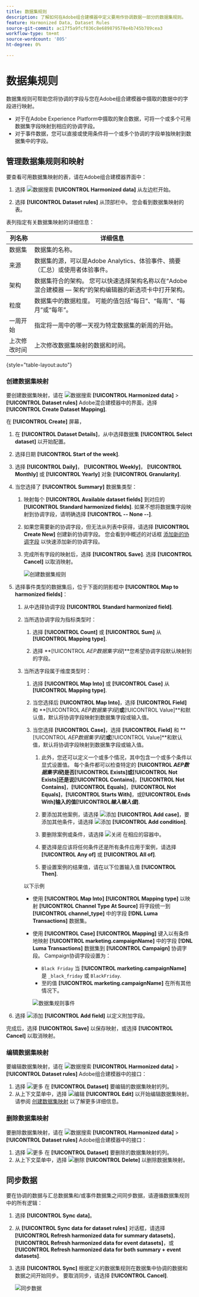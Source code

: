 ```yaml
---
title: 数据集规则
description: 了解如何在Adobe组合建模器中定义要用作协调数据一部分的数据集规则。
feature: Harmonized Data, Dataset Rules
source-git-commit: ac17f5a9fcf036c8e689879578e4b745b789cea3
workflow-type: tm+mt
source-wordcount: '805'
ht-degree: 0%

---
```



# 数据集规则

数据集规则可帮助您将协调的字段与您在Adobe组合建模器中摄取的数据中的字段进行映射。

* 对于在Adobe Experience Platform中摄取的聚合数据，可将一个或多个可用数据集字段映射到相应的协调字段。
* 对于事件数据，您可以直接或使用条件将一个或多个协调的字段单独映射到数据集中的字段。


## 管理数据集规则和映射

要查看可用数据集映射的表，请在Adobe组合建模器界面中：

1. 选择 ![数据搜索](../assets/icons/DataCheck.svg) **[!UICONTROL Harmonized data]** 从左边栏开始。

1. 选择 **[!UICONTROL Dataset rules]** 从顶部栏中。 您会看到数据集映射的表。

表列指定有关数据集映射的详细信息：

| 列名称 | 详细信息 |
| ---------------------- | ----------|
| 数据集 | 数据集的名称。 |
| 来源 | 数据集的源，可以是Adobe Analytics、体验事件、摘要（汇总）或使用者体验事件。 |
| 架构 | 数据集符合的架构。 您可以快速选择架构名称以在“Adobe混合建模器 — 架构”的架构编辑器的新选项卡中打开架构。 |
| 粒度 | 数据集中的数据粒度。 可能的值包括“每日”、“每周”、“每月”或“每年”。 |
| 一周开始 | 指定将一周中的哪一天视为特定数据集的新周的开始。 |
| 上次修改时间 | 上次修改数据集映射的数据和时间。 |

{style="table-layout:auto"}

### 创建数据集映射

要创建数据集映射，请在 ![数据搜索](../assets/icons/DataCheck.svg) **[!UICONTROL Harmonized data]** > **[!UICONTROL Dataset rules]** Adobe混合建模器中的界面，选择 **[!UICONTROL Create Dataset Mapping]**.

在 **[!UICONTROL Create]** 屏幕，

1. 在 **[!UICONTROL Dataset Details]**，从中选择数据集 **[!UICONTROL Select dataset]** 以开始配置。

1. 选择日期 **[!UICONTROL Start of the week]**.

1. 选择 **[!UICONTROL Daily]**， **[!UICONTROL Weekly]**， **[!UICONTROL Monthly]** 或 **[!UICONTROL Yearly]** 对象 **[!UICONTROL Granularity]**.

1. 当您选择了 **[!UICONTROL Summary]** 数据集类型：

   1. 映射每个 **[!UICONTROL Available dataset fields]** 到对应的 **[!UICONTROL Standard harmonized fields]**. 如果不想将数据集字段映射到协调字段，请明确选择 **[!UICONTROL -- None --]**.

   1. 如果您需要新的协调字段，但无法从列表中获得，请选择 **[!UICONTROL Create New]** 创建新的协调字段。 您会看到中概述的对话框 [添加新的协调字段](fields.md#add-a-harmonized-field) 以快速添加新的协调字段。

   1. 完成所有字段的映射后，选择 **[!UICONTROL Save]**. 选择 **[!UICONTROL Cancel]** 以取消映射。

      ![创建数据集规则](../assets/dataset-create-summary.png)

1. 选择事件类型的数据集后，位于下面的阴影框中 **[!UICONTROL Map to harmonized fields]**：

   1. 从中选择协调字段 **[!UICONTROL Standard harmonized field]**.

   1. 当所选协调字段为指标类型时：

      1. 选择 **[!UICONTROL Count]** 或 **[!UICONTROL Sum]** 从 **[!UICONTROL Mapping type]**.

      1. 选择 **[!UICONTROL *AEP数据集字段&#x200B;*]**您希望协调字段默认映射到的字段。

   1. 当所选字段属于维度类型时：

      1. 选择 **[!UICONTROL Map Into]** 或 **[!UICONTROL Case]** 从 **[!UICONTROL Mapping type]**.

      1. 当您选择后 **[!UICONTROL Map Into]**，选择 **[!UICONTROL Field]** 和 **[!UICONTROL *AEP数据集字段&#x200B;*]**或&#x200B;**[!UICONTROL Value]**和默认值，默认将协调字段映射到数据集字段或输入值。

      1. 当您选择 **[!UICONTROL Case]**，选择 **[!UICONTROL Field]** 和 **[!UICONTROL *AEP数据集字段&#x200B;*]**或&#x200B;**[!UICONTROL Value]**和默认值，默认将协调字段映射到数据集字段或输入值。

         1. 此外，您还可以定义一个或多个情况，其中包含一个或多个条件以显式设置值。 每个条件都可以检查特定的 **[!UICONTROL *AEP数据集字段&#x200B;*]**是否&#x200B;**[!UICONTROL Exists]**或&#x200B;**[!UICONTROL Not Exists]**还是说&#x200B;**[!UICONTROL Contains]**，**[!UICONTROL Not Contains]**，**[!UICONTROL Equals]**，**[!UICONTROL Not Equals]**，**[!UICONTROL Starts With]**，或&#x200B;**[!UICONTROL Ends With]**输入的值**[!UICONTROL *&#x200B;输入输入值&#x200B;*]**.

         1. 要添加其他案例，请选择 ![添加](../assets/icons/AddCircle.svg) **[!UICONTROL Add case]**，要添加其他条件，请选择 ![添加](../assets/icons/AddCircle.svg) **[!UICONTROL Add condition]**.

         1. 要删除案例或条件，请选择 ![关闭](../assets/icons/Close.svg) 在相应的容器中。

         1. 要选择是应该将任何条件还是所有条件应用于案例，请选择 **[!UICONTROL Any of]** 或 **[!UICONTROL All of]**.

         1. 要设置案例的结果值，请在以下位置输入值 **[!UICONTROL Then]**.

      以下示例

      * 使用 **[!UICONTROL Map Into]** **[!UICONTROL Mapping type]** 以映射 **[!UICONTROL Channel Type At Source]** 将字段统一到 **[!UICONTROL channel_type]** 中的字段 **[!DNL Luma Transactions]** 数据集。

      * 使用 **[!UICONTROL Case]** **[!UICONTROL Mapping]** 键入以有条件地映射 **[!UICONTROL marketing.campaignName]** 中的字段 **[!DNL Luma Transactions]** 数据集到 **[!UICONTROL Campaign]** 协调字段。 Campaign协调字段设置为：

         * `Black Friday` 当 **[!UICONTROL marketing.campaignName]** 是 `_black_friday` 或 `BlackFriday`.
         * 至的值 **[!UICONTROL marketing.campaignName]** 在所有其他情况下。

        ![数据集规则事件](../assets/dataset-create-event.png)

1. 选择 ![添加](../assets/icons/AddCircle.svg) **[!UICONTROL Add field]** 以定义附加字段。

完成后，选择 **[!UICONTROL Save]** 以保存映射，或选择 **[!UICONTROL Cancel]** 以取消映射。


### 编辑数据集映射

要编辑数据集映射，请在 ![数据搜索](../assets/icons/DataCheck.svg) **[!UICONTROL Harmonized data]** > **[!UICONTROL Dataset rules]** Adobe组合建模器中的接口：

1. 选择 ![更多](../assets/icons/More.svg) 在 **[!UICONTROL Dataset]** 要编辑的数据集映射的列。
1. 从上下文菜单中，选择 ![编辑](../assets/icons/Edit.svg) **[!UICONTROL Edit]** 以开始编辑数据集映射。 请参阅 [创建数据集映射](#create-a-dataset-mapping) 以了解更多详细信息。


### 删除数据集映射

要删除数据集映射，请在 ![数据搜索](../assets/icons/DataCheck.svg) **[!UICONTROL Harmonized data]** > **[!UICONTROL Dataset rules]** Adobe组合建模器中的接口：

1. 选择 ![更多](../assets/icons/More.svg) 在 **[!UICONTROL Dataset]** 要删除的数据集映射的列。
1. 从上下文菜单中，选择 ![删除](../assets/icons/Delete.svg) **[!UICONTROL Delete]** 以删除数据集映射。


## 同步数据

要在协调的数据与汇总数据集和/或事件数据集之间同步数据，请遵循数据集规则中的所有逻辑：

1. 选择 **[!UICONTROL Sync data]**。

1. 从 **[!UICONTROL Sync data for dataset rules]** 对话框，请选择 **[!UICONTROL Refresh harmonized data for summary datasets]**， **[!UICONTROL Refresh harmonized data for event datasets]**，或 **[!UICONTROL Refresh harmonized data for both summary + event datasets]**.

1. 选择 **[!UICONTROL Sync]** 根据定义的数据集规则在数据集中协调的数据和数据之间开始同步。 要取消同步，请选择 **[!UICONTROL Cancel]**.

   ![同步数据](../assets/sync-data.png)

